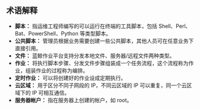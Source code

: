 ## 术语解释


- **脚本：** 指运维工程师编写的可以运行在终端的工具脚本，包括 Shell、Perl、Bat、PowerShell、Python 等类型脚本。
- **公共脚本：** 管理员根据业务需要创建一些公共脚本，其他人员可在任意业务下直接引用。
- **文件：** 蓝鲸作业平台支持分发本地文件、服务器/远程文件两种类型。
- **作业：** 将执行脚本步骤、分发文件步骤组装成一个任务流程，这个流程称为作业，组装作业的过程称为编排。
- **定时作业：** 可以将创建好的作业设成定期执行。
- **云区域：** 用于区分不同子网段的 IP，不同云区域的 IP 可以重复，同一个云区域下的 IP 可相互通信。
- **服务器帐户：** 指在服务器上创建的帐户，如 root。

